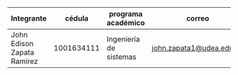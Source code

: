 
| Integrante                   | cédula                   | programa académico      | correo                   | usuario github          |
| ---------------------------- | ------------------------ | ----------------------- | ------------------------ | ----------------------- |
| John Edison Zapata Ramirez   | 1001634111               | Ingeniería de sistemas  | john.zapata1@udea.edu.co | John3814                |
